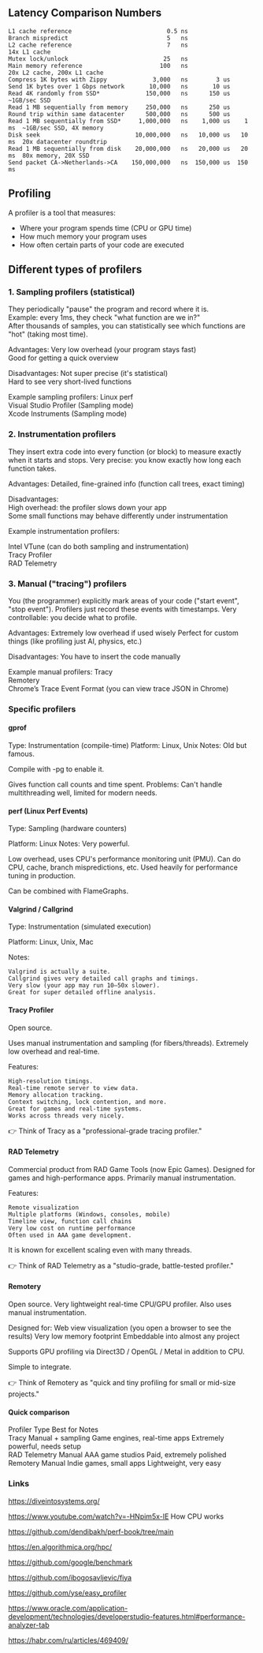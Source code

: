 ## Latency Comparison Numbers
```
L1 cache reference                           0.5 ns
Branch mispredict                            5   ns
L2 cache reference                           7   ns                      14x L1 cache
Mutex lock/unlock                           25   ns
Main memory reference                      100   ns                      20x L2 cache, 200x L1 cache
Compress 1K bytes with Zippy             3,000   ns        3 us
Send 1K bytes over 1 Gbps network       10,000   ns       10 us
Read 4K randomly from SSD*             150,000   ns      150 us          ~1GB/sec SSD
Read 1 MB sequentially from memory     250,000   ns      250 us
Round trip within same datacenter      500,000   ns      500 us
Read 1 MB sequentially from SSD*     1,000,000   ns    1,000 us    1 ms  ~1GB/sec SSD, 4X memory
Disk seek                           10,000,000   ns   10,000 us   10 ms  20x datacenter roundtrip
Read 1 MB sequentially from disk    20,000,000   ns   20,000 us   20 ms  80x memory, 20X SSD
Send packet CA->Netherlands->CA    150,000,000   ns  150,000 us  150 ms
```

## Profiling

A profiler is a tool that measures:  
- Where your program spends time (CPU or GPU time)  
- How much memory your program uses  
- How often certain parts of your code are executed  

## Different types of profilers  

### 1. Sampling profilers (statistical)
They periodically "pause" the program and record where it is.  
Example: every 1ms, they check "what function are we in?"  
After thousands of samples, you can statistically see which functions are "hot" (taking most time).

Advantages:
Very low overhead (your program stays fast)  
Good for getting a quick overview

Disadvantages:
Not super precise (it's statistical)  
Hard to see very short-lived functions  

Example sampling profilers:
Linux perf  
Visual Studio Profiler (Sampling mode)  
Xcode Instruments (Sampling mode)

### 2. Instrumentation profilers
They insert extra code into every function (or block) to measure exactly when it starts and stops.
Very precise: you know exactly how long each function takes.

Advantages:
Detailed, fine-grained info (function call trees, exact timing)

Disadvantages:  
High overhead: the profiler slows down your app  
Some small functions may behave differently under instrumentation

Example instrumentation profilers:

Intel VTune (can do both sampling and instrumentation)  
Tracy Profiler  
RAD Telemetry

### 3. Manual ("tracing") profilers
You (the programmer) explicitly mark areas of your code ("start event", "stop event").
Profilers just record these events with timestamps.
Very controllable: you decide what to profile.

Advantages:
Extremely low overhead if used wisely
Perfect for custom things (like profiling just AI, physics, etc.)

Disadvantages:
You have to insert the code manually

Example manual profilers:
Tracy  
Remotery  
Chrome’s Trace Event Format (you can view trace JSON in Chrome)

### Specific profilers


#### gprof
Type: Instrumentation (compile-time)
Platform: Linux, Unix
Notes: Old but famous.

Compile with -pg to enable it.

Gives function call counts and time spent.
Problems: Can't handle multithreading well, limited for modern needs.

#### perf (Linux Perf Events)
Type: Sampling (hardware counters)

Platform: Linux
Notes:
Very powerful.

Low overhead, uses CPU's performance monitoring unit (PMU).
Can do CPU, cache, branch mispredictions, etc.
Used heavily for performance tuning in production.

Can be combined with FlameGraphs.

#### Valgrind / Callgrind
Type: Instrumentation (simulated execution)

Platform: Linux, Unix, Mac

Notes:
```
Valgrind is actually a suite.
Callgrind gives very detailed call graphs and timings.
Very slow (your app may run 10–50x slower).
Great for super detailed offline analysis.
```


#### Tracy Profiler
Open source.

Uses manual instrumentation and sampling (for fibers/threads).
Extremely low overhead and real-time.

Features:
```
High-resolution timings.
Real-time remote server to view data.
Memory allocation tracking.
Context switching, lock contention, and more.
Great for games and real-time systems.
Works across threads very nicely.
```
👉 Think of Tracy as a "professional-grade tracing profiler."

#### RAD Telemetry
Commercial product from RAD Game Tools (now Epic Games).
Designed for games and high-performance apps.
Primarily manual instrumentation.

Features:
```
Remote visualization
Multiple platforms (Windows, consoles, mobile)
Timeline view, function call chains
Very low cost on runtime performance
Often used in AAA game development.
```
It is known for excellent scaling even with many threads.

👉 Think of RAD Telemetry as a "studio-grade, battle-tested profiler."

#### Remotery
Open source.
Very lightweight real-time CPU/GPU profiler.
Also uses manual instrumentation.

Designed for:
Web view visualization (you open a browser to see the results)
Very low memory footprint
Embeddable into almost any project

Supports GPU profiling via Direct3D / OpenGL / Metal in addition to CPU.

Simple to integrate.

👉 Think of Remotery as "quick and tiny profiling for small or mid-size projects."

#### Quick comparison

Profiler	Type	Best for	Notes  
Tracy	Manual + sampling	Game engines, real-time apps	Extremely powerful, needs setup  
RAD Telemetry	Manual	AAA game studios	Paid, extremely polished  
Remotery	Manual	Indie games, small apps	Lightweight, very easy   


### Links

<https://diveintosystems.org/>

<https://www.youtube.com/watch?v=-HNpim5x-IE> How CPU works

<https://github.com/dendibakh/perf-book/tree/main>

<https://en.algorithmica.org/hpc/>

<https://github.com/google/benchmark>

<https://github.com/ibogosavljevic/fiya>

<https://github.com/yse/easy_profiler>

<https://www.oracle.com/application-development/technologies/developerstudio-features.html#performance-analyzer-tab>

<https://habr.com/ru/articles/469409/>
